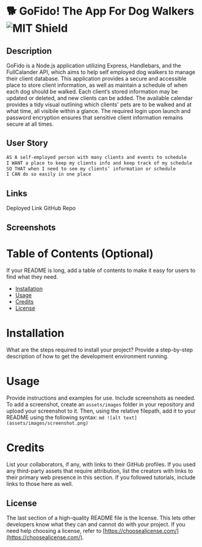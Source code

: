 # 🐕 GoFido! The App For Dog Walkers <span align="right">![MIT Shield](https://img.shields.io/badge/license-MIT-green)</span>

## Description

GoFido is a Node.js application utilizing Express, Handlebars, and the FullCalander API, which aims to help self employed dog walkers to manage their client database. This application provides a secure and accessible place to store client information, as well as maintain a schedule of when each dog should be walked. Each client’s stored information may be updated or deleted, and new clients can be added. The available calendar provides a tidy visual outlining which clients' pets are to be walked and at what time, all visibile within a glance. The required login upon launch and password encryption ensures that sensitive client information remains secure at all times.

## User Story

```md
AS A self-employed person with many clients and events to schedule
I WANT a place to keep my clients info and keep track of my schedule
SO THAT when I need to see my clients’ information or schedule
I CAN do so easily in one place
```

## Links

Deployed Link
GitHub Repo

## Screenshots



# Table of Contents (Optional)

If your README is long, add a table of contents to make it easy for users to find what they need.

- [Installation](#installation)
- [Usage](#usage)
- [Credits](#credits)
- [License](#license)

# Installation

What are the steps required to install your project? Provide a step-by-step description of how to get the development environment running.

# Usage

Provide instructions and examples for use. Include screenshots as needed.
To add a screenshot, create an `assets/images` folder in your repository and upload your screenshot to it. Then, using the relative filepath, add it to your README using the following syntax:
`md ![alt text](assets/images/screenshot.png) `

# Credits

List your collaborators, if any, with links to their GitHub profiles.
If you used any third-party assets that require attribution, list the creators with links to their primary web presence in this section.
If you followed tutorials, include links to those here as well.

## License

The last section of a high-quality README file is the license. This lets other developers know what they can and cannot do with your project. If you need help choosing a license, refer to [https://choosealicense.com/](https://choosealicense.com/).
